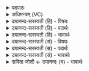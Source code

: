 <details><summary>पदपाठः</summary>

इन्द्रा॑य। इन्दु॑म्। सर॑स्वती। नरा॒शꣳसे॑न। न॒ग्नहु॑म्। अधा॑ताम्। अ॒श्विना॑। मधु॑। भे॒ष॒जम्। भि॒षजा॑। सु॒ते। ५७।
</details>

<details><summary>अधिमन्त्रम् (VC)</summary>

- अश्विसरस्वतीन्द्रा देवताः
- विदर्भिर्ऋषिः
- अनुष्टुप्
- गान्धारः
</details>

<details><summary>दयानन्द-सरस्वती (हि) - विषयः</summary>

अब प्रधानता से वैद्यों के व्यवहार को कहते हैं ॥
</details>

<details><summary>दयानन्द-सरस्वती (हि) - पदार्थः</summary>

पदार्थान्वयभाषाः -  (अश्विना) वैद्यकविद्या में व्याप्त (भिषजा) उत्तम वैद्यजन (इन्द्राय) दुःखनाश के लिये (सुते) उत्पन्न हुए इस जगत् में (मधु) ज्ञानवर्द्धक कोमलतादि गुणयुक्त (भेषजम्) औषध को (अधाताम्) धारण करें और (नराशंसेन) मनुष्यों से स्तुति किये हुए वचन से (सरस्वती) प्रशस्तविद्यायुक्त वाणी (नग्नहुम्) आनन्द करानेवाले विषय को ग्रहण करनेवाले (इन्दुम्) ऐश्वर्य को धारण करें ॥५७ ॥
</details>

<details><summary>दयानन्द-सरस्वती (हि) - भावार्थः</summary>

भावार्थभाषाः -  वैद्य दो प्रकार के होते हैं−एक ज्वरादि शरीररोगों के नाशक चिकित्सा करनेहारे और दूसरे मन के रोग जो कि अविद्यादि मानस क्लेश हैं, उनके निवारण करनेहारे अध्यापक, उपदेशक हैं। जहाँ ये रहते हैं, वहाँ रोगों के विनाश से प्राणी लोग शरीर और मन के रोगों से छूटकर सुखी होते हैं ॥५७ ॥
</details>

<details><summary>दयानन्द-सरस्वती (सं) - विषयः</summary>

अथ प्राधान्येन भिषजां व्यवहारमाह ॥
</details>

<details><summary>दयानन्द-सरस्वती (सं) - पदार्थः</summary>

पदार्थान्वयभाषाः -  अश्विना भिषजेन्द्राय सुते मधु भेषजमधाताम्। नराशंसेन सरस्वती नग्नहुमिन्दुमादधातु ॥५७ ॥
</details>

<details><summary>दयानन्द-सरस्वती (सं) - भावार्थः</summary>

भावार्थभाषाः -  वैद्या द्विधा एके ज्वरादिशरीररोगाऽपहारकाश्चिकित्सकाः। अपरे मानसाविद्यादिरोगविनाशका अध्यापकोपदेशकास्सन्ति, यत्रैते वर्तन्ते तत्र रोगाणां विनाशात् सर्वे प्राणिन आधिव्याधिमुक्ता भूत्वा सुखिनो भवन्ति ॥५७ ॥
</details>

<details><summary>सविता जोशी ← दयानन्दः (म) - भावार्थः</summary>

भावार्थभाषाः -  वैद्य दोन प्रकारचे असतात. एक शरीरज्वर वगैरे निवारण करणारे वैद्य व दुसरे अविद्या वगैरे मानसिक क्लेशामुळे होणाऱ्या रोगाचे निवारण करणारे अध्यापक व उपदेशक. जेथे हे असतात तेथे शरीर व मनाचे रोग नाहिसे होऊन प्राणी होतात.
</details>